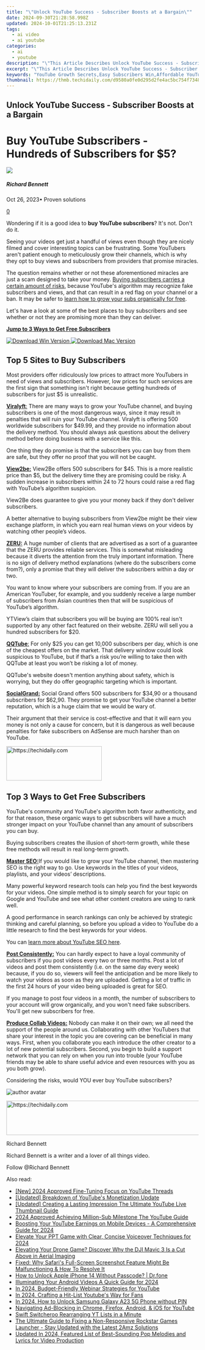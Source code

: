 ```yaml
---
title: "\"Unlock YouTube Success - Subscriber Boosts at a Bargain\""
date: 2024-09-30T21:28:58.998Z
updated: 2024-10-01T21:25:13.231Z
tags:
  - ai video
  - ai youtube
categories:
  - ai
  - youtube
description: "\"This Article Describes Unlock YouTube Success - Subscriber Boosts at a Bargain\""
excerpt: "\"This Article Describes Unlock YouTube Success - Subscriber Boosts at a Bargain\""
keywords: "YouTube Growth Secrets,Easy Subscribers Win,Affordable YouTube Boom,Proven YouTube Strategies,Increase Video Views,Cheap Subscribe Up,Boost Your Channel"
thumbnail: https://thmb.techidaily.com/d9580a0fe0d295d2fe4ac5bc754f7348af6d4884ba16ea4dee8b131acea9d9aa.jpg
---
```


## Unlock YouTube Success - Subscriber Boosts at a Bargain

# Buy YouTube Subscribers - Hundreds of Subscribers for $5?

![](https://images.wondershare.com/filmora/article-images/richard-bennett.jpg)

##### Richard Bennett

 Oct 26, 2023• Proven solutions

[0](#commentsBoxSeoTemplate)

Wondering if it is a good idea to **buy YouTube subscribers**? It's not. Don't do it.

Seeing your videos get just a handful of views even though they are nicely filmed and cover interesting topics can be frustrating. Some YouTubers aren't patient enough to meticulously grow their channels, which is why they opt to buy views and subscribers from providers that promise miracles.

The question remains whether or not these aforementioned miracles are just a scam designed to take your money. [Buying subscribers carries a certain amount of risks](https://tools.techidaily.com/wondershare/filmora/download/), because YouTube's algorithm may recognize fake subscribers and views, and that can result in a red flag on your channel or a ban. It may be safer to [learn how to grow your subs organically for free](https://tools.techidaily.com/wondershare/filmora/download/).

Let's have a look at some of the best places to buy subscribers and see whether or not they are promising more than they can deliver.

**[Jump to 3 Ways to Get Free Subscribers](#freesubs)**

[![Download Win Version](https://images.wondershare.com/filmora/guide/download-btn-win.jpg) ](https://tools.techidaily.com/wondershare/filmora/download/) [![Download Mac Version](https://images.wondershare.com/filmora/guide/download-btn-mac.jpg) ](https://tools.techidaily.com/wondershare/filmora/download/)

## Top 5 Sites to Buy Subscribers

Most providers offer ridiculously low prices to attract more YouTubers in need of views and subscribers. However, low prices for such services are the first sign that something isn't right because getting hundreds of subscribers for just $5 is unrealistic.

[**Viralyft**:](https://viralyft.com/buy-youtube-subscribers) There are many ways to grow your YouTube channel, and buying subscribers is one of the most dangerous ways, since it may result in penalties that will ruin your YouTube channel. Viralyft is offering 500 worldwide subscribers for $49.99, and they provide no information about the delivery method. You should always ask questions about the delivery method before doing business with a service like this.

One thing they do promise is that the subscribers you can buy from them are safe, but they offer no proof that you will not be caught.

[**View2be:**](http://www.view2.be/buy-youtube-subscribers/) View2Be offers 500 subscribers for $45\. This is a more realistic price than $5, but the delivery time they are promising could be risky. A sudden increase in subscribers within 24 to 72 hours could raise a red flag with YouTube’s algorithm suspicion.

View2Be does guarantee to give you your money back if they don't deliver subscribers.

A better alternative to buying subscribers from View2be might be their view exchange platform, in which you earn real human views on your videos by watching other people’s videos.

[**ZERU:**](https://zeru.com/buy-youtube-views) A huge number of clients that are advertised as a sort of a guarantee that the ZERU provides reliable services. This is somewhat misleading because it diverts the attention from the truly important information. There is no sign of delivery method explanations (where do the subscribers come from?), only a promise that they will deliver the subscribers within a day or two.

You want to know where your subscribers are coming from. If you are an American YouTuber, for example, and you suddenly receive a large number of subscribers from Asian countries then that will be suspicious of YouTube’s algorithm.

YTView’s claim that subscribers you will be buying are 100% real isn't supported by any other fact featured on their website. ZERU will sell you a hundred subscribers for $20.

[**QQTube**:](https://www.qqtube.com/) For only $25 you can get 10,000 subscribers per day, which is one of the cheapest offers on the market. That delivery window could look suspicious to YouTube, but if that’s a risk you’re willing to take then with QQTube at least you won’t be risking a lot of money.

QQTube's website doesn't mention anything about safety, which is worrying, but they do offer geographic targeting which is important.

[**SocialGrand:**](http://socialgrand.com/buy-youtube-subscribers/) Social Grand offers 500 subscribers for $34,90 or a thousand subscribers for $62,90\. They promise to get your YouTube channel a better reputation, which is a huge claim that we would be wary of.

Their argument that their service is cost-effective and that it will earn you money is not only a cause for concern, but it is dangerous as well because penalties for fake subscribers on AdSense are much harsher than on YouTube.

<!-- affiliate ads begin -->
<a href="https://bluettius.sjv.io/c/5597632/2139120/17108" target="_top" id="2139120">
  <img src="//a.impactradius-go.com/display-ad/17108-2139120" border="0" alt="https://techidaily.com" width="250" height="90"/>
</a>
<img height="0" width="0" src="https://bluettius.sjv.io/i/5597632/2139120/17108" style="position:absolute;visibility:hidden;" border="0" />
<!-- affiliate ads end -->

## Top 3 Ways to Get Free Subscribers

YouTube's community and YouTube's algorithm both favor authenticity, and for that reason, these organic ways to get subscribers will have a much stronger impact on your YouTube channel than any amount of subscribers you can buy.

Buying subscribers creates the illusion of short-term growth, while these free methods will result in real long-term growth.

[**Master SEO:**](https://tools.techidaily.com/wondershare/filmora/download/)If you would like to grow your YouTube channel, then mastering SEO is the right way to go. Use keywords in the titles of your videos, playlists, and your videos’ descriptions.

Many powerful keyword research tools can help you find the best keywords for your videos. One simple method is to simply search for your topic on Google and YouTube and see what other content creators are using to rank well.

A good performance in search rankings can only be achieved by strategic thinking and careful planning, so before you upload a video to YouTube do a little research to find the best keywords for your videos.

You can [learn more about YouTube SEO here](https://tools.techidaily.com/wondershare/filmora/download/).

**[Post Consistently:](https://tools.techidaily.com/wondershare/filmora/download/)** You can hardly expect to have a loyal community of subscribers if you post videos every two or three months. Post a lot of videos and post them consistently (i.e. on the same day every week) because, if you do so, viewers will feel the anticipation and be more likely to watch your videos as soon as they are uploaded. Getting a lot of traffic in the first 24 hours of your video being uploaded is great for SEO.

If you manage to post four videos in a month, the number of subscribers to your account will grow organically, and you won't need fake subscribers. You'll get new subscribers for free.

**[Produce Collab Videos:](https://tools.techidaily.com/wondershare/filmora/download/)** Nobody can make it on their own; we all need the support of the people around us. Collaborating with other YouTubers that share your interest in the topic you are covering can be beneficial in many ways. First, when you collaborate you each introduce the other creator to a lot of new potential subscribers. Second, you begin to build a support network that you can rely on when you run into trouble (your YouTube friends may be able to share useful advice and even resources with you as you both grow).

Considering the risks, would YOU ever buy YouTube subscribers?

![author avatar](https://images.wondershare.com/filmora/article-images/richard-bennett.jpg)

<!-- affiliate ads begin -->
<a href="https://aligracehair.sjv.io/c/5597632/1948937/19272" target="_top" id="1948937">
  <img src="//a.impactradius-go.com/display-ad/19272-1948937" border="0" alt="https://techidaily.com" width="728" height="90"/>
</a>
<img height="0" width="0" src="https://aligracehair.sjv.io/i/5597632/1948937/19272" style="position:absolute;visibility:hidden;" border="0" />
<!-- affiliate ads end -->

Richard Bennett

Richard Bennett is a writer and a lover of all things video.

Follow @Richard Bennett

<ins class="adsbygoogle"
      style="display:block"
      data-ad-client="ca-pub-7571918770474297"
      data-ad-slot="8358498916"
      data-ad-format="auto"
      data-full-width-responsive="true"></ins>

<span class="atpl-alsoreadstyle">Also read:</span>
<div><ul>
<li><a href="https://youtube-blog.techidaily.com/024-approved-fine-tuning-focus-on-youtube-threads/"><u>[New] 2024 Approved Fine-Tuning Focus on YouTube Threads</u></a></li>
<li><a href="https://youtube-videos.techidaily.com/updated-breakdown-of-youtubes-monetization-update/"><u>[Updated] Breakdown of YouTube's Monetization Update</u></a></li>
<li><a href="https://youtube-videos.techidaily.com/updated-creating-a-lasting-impression-the-ultimate-youtube-live-thumbnail-guide/"><u>[Updated] Creating a Lasting Impression The Ultimate YouTube Live Thumbnail Guide</u></a></li>
<li><a href="https://youtube-videos.techidaily.com/2024-approved-achieving-million-sub-milestone-the-youtube-guide/"><u>2024 Approved Achieving Million-Sub Milestone The YouTube Guide</u></a></li>
<li><a href="https://youtube-videos.techidaily.com/boosting-your-youtube-earnings-on-mobile-devices-a-comprehensive-guide-for-2024/"><u>Boosting Your YouTube Earnings on Mobile Devices - A Comprehensive Guide for 2024</u></a></li>
<li><a href="https://desktop-recording.techidaily.com/elevate-your-ppt-game-with-clear-concise-voiceover-techniques-for-2024/"><u>Elevate Your PPT Game with Clear, Concise Voiceover Techniques for 2024</u></a></li>
<li><a href="https://buynow-reviews.techidaily.com/elevating-your-drone-game-discover-why-the-dji-mavic-3-is-a-cut-above-in-aerial-imaging/"><u>Elevating Your Drone Game? Discover Why the DJI Mavic 3 Is a Cut Above in Aerial Imaging</u></a></li>
<li><a href="https://fox-that.techidaily.com/fixed-why-safaris-full-screen-screenshot-feature-might-be-malfunctioning-and-how-to-resolve-it/"><u>Fixed: Why Safari's Full-Screen Screenshot Feature Might Be Malfunctioning & How To Resolve It</u></a></li>
<li><a href="https://iphone-unlock.techidaily.com/how-to-unlock-apple-iphone-14-without-passcode-drfone-by-drfone-ios/"><u>How to Unlock Apple iPhone 14 Without Passcode? | Dr.fone</u></a></li>
<li><a href="https://some-knowledge.techidaily.com/illuminating-your-android-videos-a-quick-guide-for-2024/"><u>Illuminating Your Android Videos A Quick Guide for 2024</u></a></li>
<li><a href="https://youtube-videos.techidaily.com/in-2024-budget-friendly-webinar-strategies-for-youtube/"><u>In 2024, Budget-Friendly Webinar Strategies for YouTube</u></a></li>
<li><a href="https://youtube-videos.techidaily.com/in-2024-crafting-a-hit-list-youtubes-way-for-fans/"><u>In 2024, Crafting a Hit-List Youtube's Way for Fans</u></a></li>
<li><a href="https://android-unlock.techidaily.com/in-2024-how-to-unlock-samsung-galaxy-a23-5g-phone-without-pin-by-drfone-android/"><u>In 2024, How to Unlock Samsung Galaxy A23 5G Phone without PIN</u></a></li>
<li><a href="https://youtube-videos.techidaily.com/navigating-ad-blocking-in-chrome-firefox-android-and-ios-for-youtube/"><u>Navigating Ad-Blocking in Chrome, Firefox, Android, & iOS for YouTube</u></a></li>
<li><a href="https://youtube-videos.techidaily.com/swift-switcheroo-rearranging-yt-lists-in-a-minute/"><u>Swift Switcheroo Rearranging YT Lists in a Minute</u></a></li>
<li><a href="https://program-issues.techidaily.com/the-ultimate-guide-to-fixing-a-non-responsive-rockstar-games-launcher-stay-updated-with-the-latest-2amz-solutions/"><u>The Ultimate Guide to Fixing a Non-Responsive Rockstar Games Launcher - Stay Updated with the Latest 2Amz Solutions</u></a></li>
<li><a href="https://audio-shaping.techidaily.com/updated-in-2024-featured-list-of-best-sounding-pop-melodies-and-lyrics-for-video-production/"><u>Updated In 2024, Featured List of Best-Sounding Pop Melodies and Lyrics for Video Production</u></a></li>
</ul></div>

